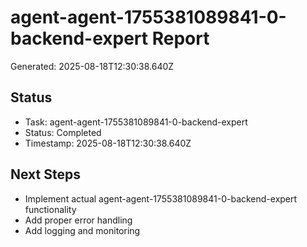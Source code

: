 # agent-agent-1755381089841-0-backend-expert Report

Generated: 2025-08-18T12:30:38.640Z

## Status
- Task: agent-agent-1755381089841-0-backend-expert
- Status: Completed
- Timestamp: 2025-08-18T12:30:38.640Z

## Next Steps
- Implement actual agent-agent-1755381089841-0-backend-expert functionality
- Add proper error handling
- Add logging and monitoring
